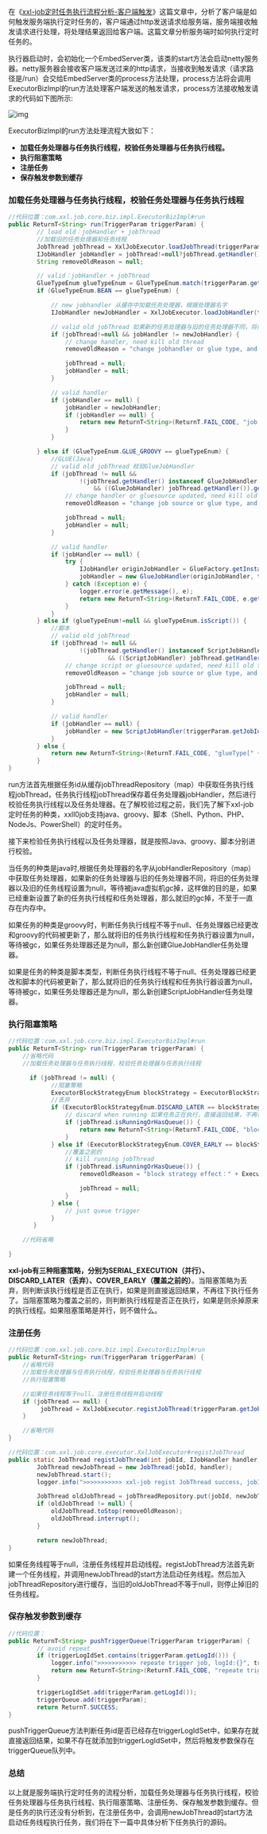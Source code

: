 在《[xxl-job定时任务执行流程分析-客户端触发](https://zhuanlan.zhihu.com/p/436886892)》这篇文章中，分析了客户端是如何触发服务端执行定时任务的，客户端通过http发送请求给服务端，服务端接收触发请求进行处理，将处理结果返回给客户端。这篇文章分析服务端时如何执行定时任务的。

执行器启动时，会初始化一个EmbedServer类，该类的start方法会启动netty服务器。netty服务器会接收客户端发送过来的http请求，当接收到触发请求（请求路径是/run）会交给EmbedServer类的process方法处理，process方法将会调用ExecutorBizImpl的run方法处理客户端发送的触发请求，process方法接收触发请求的代码如下图所示:

![img](https://pic3.zhimg.com/80/v2-ad11f9206fb464cc2d59b29c83751f86_1440w.webp)

ExecutorBizImpl的run方法处理流程大致如下：

- **加载任务处理器与任务执行线程，校验任务处理器与任务执行线程。**
- **执行阻塞策略**
- **注册任务**
- **保存触发参数到缓存**

### 加载任务处理器与任务执行线程，校验任务处理器与任务执行线程

```java
//代码位置：com.xxl.job.core.biz.impl.ExecutorBizImpl#run
public ReturnT<String> run(TriggerParam triggerParam) {
        // load old：jobHandler + jobThread
        //加载旧的任务处理器和任务线程
        JobThread jobThread = XxlJobExecutor.loadJobThread(triggerParam.getJobId());
        IJobHandler jobHandler = jobThread!=null?jobThread.getHandler():null;
        String removeOldReason = null;

        // valid：jobHandler + jobThread
        GlueTypeEnum glueTypeEnum = GlueTypeEnum.match(triggerParam.getGlueType());
        if (GlueTypeEnum.BEAN == glueTypeEnum) {

            // new jobhandler 从缓存中加载任务处理器，根据处理器名字
            IJobHandler newJobHandler = XxlJobExecutor.loadJobHandler(triggerParam.getExecutorHandler());

            // valid old jobThread 如果新的任务处理器与旧的任务处理器不同，将旧的任务处理器以及旧的任务线程gc
            if (jobThread!=null && jobHandler != newJobHandler) {
                // change handler, need kill old thread
                removeOldReason = "change jobhandler or glue type, and terminate the old job thread.";

                jobThread = null;
                jobHandler = null;
            }

            // valid handler
            if (jobHandler == null) {
                jobHandler = newJobHandler;
                if (jobHandler == null) {
                    return new ReturnT<String>(ReturnT.FAIL_CODE, "job handler [" + triggerParam.getExecutorHandler() + "] not found.");
                }
            }

        } else if (GlueTypeEnum.GLUE_GROOVY == glueTypeEnum) {
            //GLUE(Java)
            // valid old jobThread 校验GlueJobHandler
            if (jobThread != null &&
                    !(jobThread.getHandler() instanceof GlueJobHandler
                        && ((GlueJobHandler) jobThread.getHandler()).getGlueUpdatetime()==triggerParam.getGlueUpdatetime() )) {
                // change handler or gluesource updated, need kill old thread
                removeOldReason = "change job source or glue type, and terminate the old job thread.";

                jobThread = null;
                jobHandler = null;
            }

            // valid handler
            if (jobHandler == null) {
                try {
                    IJobHandler originJobHandler = GlueFactory.getInstance().loadNewInstance(triggerParam.getGlueSource());
                    jobHandler = new GlueJobHandler(originJobHandler, triggerParam.getGlueUpdatetime());
                } catch (Exception e) {
                    logger.error(e.getMessage(), e);
                    return new ReturnT<String>(ReturnT.FAIL_CODE, e.getMessage());
                }
            }
        } else if (glueTypeEnum!=null && glueTypeEnum.isScript()) {
            //脚本
            // valid old jobThread
            if (jobThread != null &&
                    !(jobThread.getHandler() instanceof ScriptJobHandler
                            && ((ScriptJobHandler) jobThread.getHandler()).getGlueUpdatetime()==triggerParam.getGlueUpdatetime() )) {
                // change script or gluesource updated, need kill old thread
                removeOldReason = "change job source or glue type, and terminate the old job thread.";

                jobThread = null;
                jobHandler = null;
            }

            // valid handler
            if (jobHandler == null) {
                jobHandler = new ScriptJobHandler(triggerParam.getJobId(), triggerParam.getGlueUpdatetime(), triggerParam.getGlueSource(), GlueTypeEnum.match(triggerParam.getGlueType()));
            }
        } else {
            return new ReturnT<String>(ReturnT.FAIL_CODE, "glueType[" + triggerParam.getGlueType() + "] is not valid.");
        }
}
```

run方法首先根据任务id从缓存jobThreadRepository（map）中获取任务执行线程jobThread，任务执行线程jobThread保存着任务处理器jobHandler，然后进行校验任务执行线程以及任务处理器。在了解校验过程之前，我们先了解下xxl-job定时任务的种类，xxll0job支持java、groovy、脚本（Shell、Python、PHP、NodeJs、PowerShell）的定时任务。

接下来检验任务执行线程以及任务处理器，就是按照Java、groovy、脚本分别进行校验。

当任务的种类是java时,根据任务处理器的名字从jobHandlerRepository（map）中获取任务处理器，如果新的任务处理器与旧的任务处理器不同，将旧的任务处理器以及旧的任务线程设置为null，等待被java虚拟机gc掉，这样做的目的是，如果已经重新设置了新的任务执行线程和任务处理器，那么就旧的gc掉，不至于一直存在内存中。

如果任务的种类是groovy时，判断任务执行线程不等于null、任务处理器已经更改和groovy的代码被更新了，那么就将旧的任务执行线程和任务执行器设置为null，等待被gc，如果任务处理器还是为null，那么新创建GlueJobHandler任务处理器。

如果是任务的种类是脚本类型，判断任务执行线程不等于null、任务处理器已经更改和脚本的代码被更新了，那么就将旧的任务执行线程和任务执行器设置为null，等待被gc，如果任务处理器还是为null，那么新创建ScriptJobHandler任务处理器。

### 执行阻塞策略

```java
//代码位置：com.xxl.job.core.biz.impl.ExecutorBizImpl#run
public ReturnT<String> run(TriggerParam triggerParam) {
    //省略代码
    //加载任务处理器与任务执行线程，校验任务处理器与任务执行线程

      if (jobThread != null) {
            //阻塞策略
            ExecutorBlockStrategyEnum blockStrategy = ExecutorBlockStrategyEnum.match(triggerParam.getExecutorBlockStrategy(), null);
            //丢弃
            if (ExecutorBlockStrategyEnum.DISCARD_LATER == blockStrategy) {
                // discard when running 如果任务正在执行，直接返回结果，不再往下执行任务
                if (jobThread.isRunningOrHasQueue()) {
                    return new ReturnT<String>(ReturnT.FAIL_CODE, "block strategy effect："+ExecutorBlockStrategyEnum.DISCARD_LATER.getTitle());
                }
            } else if (ExecutorBlockStrategyEnum.COVER_EARLY == blockStrategy) {
                //覆盖之前的
                // kill running jobThread
                if (jobThread.isRunningOrHasQueue()) {
                    removeOldReason = "block strategy effect：" + ExecutorBlockStrategyEnum.COVER_EARLY.getTitle();

                    jobThread = null;
                }
            } else {
                // just queue trigger
            }
       }

    //代码省略

}
```

**xxl-job有三种阻塞策略，分别为SERIAL_EXECUTION（并行）、DISCARD_LATER（丢弃）、COVER_EARLY（覆盖之前的）**。当阻塞策略为丢弃，则判断该执行线程是否正在执行，如果是则直接返回结果，不再往下执行任务了。当阻塞策略为覆盖之前的，则判断执行线程是否正在执行，如果是则杀掉原来的执行线程。如果阻塞策略是并行，则不做什么。

### 注册任务

```java
//代码位置：com.xxl.job.core.biz.impl.ExecutorBizImpl#run
public ReturnT<String> run(TriggerParam triggerParam) {
    //省略代码
    //加载任务处理器与任务执行线程，校验任务处理器与任务执行线程
    //执行阻塞策略

    //如果任务线程等于null，注册任务线程并启动线程
    if (jobThread == null) {
         jobThread = XxlJobExecutor.registJobThread(triggerParam.getJobId(), jobHandler, removeOldReason);
    }

    //省略代码
}

//代码位置：com.xxl.job.core.executor.XxlJobExecutor#registJobThread
public static JobThread registJobThread(int jobId, IJobHandler handler, String removeOldReason){
        JobThread newJobThread = new JobThread(jobId, handler);
        newJobThread.start();
        logger.info(">>>>>>>>>>> xxl-job regist JobThread success, jobId:{}, handler:{}", new Object[]{jobId, handler});

        JobThread oldJobThread = jobThreadRepository.put(jobId, newJobThread);  // putIfAbsent | oh my god, map's put method return the old value!!!
        if (oldJobThread != null) {
            oldJobThread.toStop(removeOldReason);
            oldJobThread.interrupt();
        }

        return newJobThread;
}
```

如果任务线程等于null，注册任务线程并启动线程。registJobThread方法首先新建一个任务线程，并调用newJobThread的start方法启动任务线程。然后加入jobThreadRepository进行缓存，当旧的oldJobThread不等于null，则停止掉旧的任务线程。

### 保存触发参数到缓存

```java
//代码位置：
public ReturnT<String> pushTriggerQueue(TriggerParam triggerParam) {
        // avoid repeat
        if (triggerLogIdSet.contains(triggerParam.getLogId())) {
            logger.info(">>>>>>>>>>> repeate trigger job, logId:{}", triggerParam.getLogId());
            return new ReturnT<String>(ReturnT.FAIL_CODE, "repeate trigger job, logId:" + triggerParam.getLogId());
        }

        triggerLogIdSet.add(triggerParam.getLogId());
        triggerQueue.add(triggerParam);
        return ReturnT.SUCCESS;
}
```

pushTriggerQueue方法判断任务id是否已经存在triggerLogIdSet中，如果存在就直接返回结果，如果不存在就添加到triggerLogIdSet中，然后将触发参数保存在triggerQueue队列中。

### 总结

以上就是服务端执行定时任务的流程分析，加载任务处理器与任务执行线程，校验任务处理器与任务执行线程、执行阻塞策略、注册任务、保存触发参数到缓存。但是任务的执行还没有分析到，在注册任务中，会调用newJobThread的start方法启动任务线程执行任务，我们将在下一篇中具体分析下任务执行的源码。
